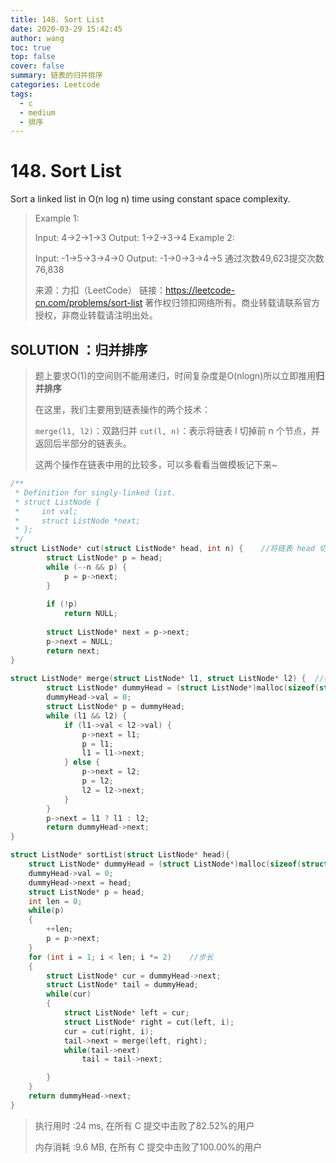 ```yaml
---
title: 148. Sort List
date: 2020-03-29 15:42:45
author: wang
toc: true
top: false
cover: false
summary: 链表的归并排序
categories: Leetcode
tags:
  - c
  - medium
  - 排序
---
```


# 148. Sort List

Sort a linked list in O(n log n) time using constant space complexity.




> Example 1:
>
> Input: 4->2->1->3
>Output: 1->2->3->4
> Example 2:
> 
> Input: -1->5->3->4->0
> Output: -1->0->3->4->5
> 通过次数49,623提交次数76,838
>
> 来源：力扣（LeetCode）
>链接：https://leetcode-cn.com/problems/sort-list
> 著作权归领扣网络所有。商业转载请联系官方授权，非商业转载请注明出处。

## SOLUTION ：归并排序

> 题上要求O(1)的空间则不能用递归，时间复杂度是O(nlogn)所以立即推用**归并排序**
>
> 在这里，我们主要用到链表操作的两个技术：
>
> `merge(l1, l2)`：双路归并
> `cut(l, n)`：表示将链表 l 切掉前 n 个节点，并返回后半部分的链表头。
>
> 这两个操作在链表中用的比较多，可以多看看当做模板记下来~

```c++
/**
 * Definition for singly-linked list.
 * struct ListNode {
 *     int val;
 *     struct ListNode *next;
 * };
 */
struct ListNode* cut(struct ListNode* head, int n) {	//将链表 head 切掉前 n 个节点，并返回后半部分的链表头
        struct ListNode* p = head;
        while (--n && p) {
            p = p->next;
        }
        
        if (!p) 
        	return NULL;
        
        struct ListNode* next = p->next;
        p->next = NULL;
        return next;
}
    
struct ListNode* merge(struct ListNode* l1, struct ListNode* l2) {	//归并排序
        struct ListNode* dummyHead = (struct ListNode*)malloc(sizeof(struct ListNode));
        dummyHead->val = 0;
        struct ListNode* p = dummyHead;
        while (l1 && l2) {
            if (l1->val < l2->val) {
                p->next = l1;
                p = l1;
                l1 = l1->next;       
            } else {
                p->next = l2;
                p = l2;
                l2 = l2->next;
            }
        }
        p->next = l1 ? l1 : l2;
        return dummyHead->next;
}

struct ListNode* sortList(struct ListNode* head){
	struct ListNode* dummyHead = (struct ListNode*)malloc(sizeof(struct ListNode));
    dummyHead->val = 0;
    dummyHead->next = head;
    struct ListNode* p = head;
    int len = 0;
    while(p)
    {
    	++len;
    	p = p->next;
    }
    for (int i = 1; i < len; i *= 2)	//步长
    {
    	struct ListNode* cur = dummyHead->next;
    	struct ListNode* tail = dummyHead;
    	while(cur)
    	{
    		struct ListNode* left = cur;
    		struct ListNode* right = cut(left, i);
    		cur = cut(right, i);
    		tail->next = merge(left, right);
    		while(tail->next)
    			tail = tail->next;

    	} 
    }
    return dummyHead->next;
}


```

> 执行用时 :24 ms, 在所有 C 提交中击败了82.52%的用户
>
> 内存消耗 :9.6 MB, 在所有 C 提交中击败了100.00%的用户
